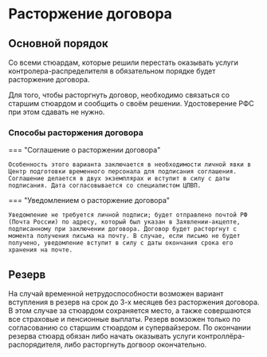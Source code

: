 # Расторжение договора

## Основной порядок

Со всеми стюардам, которые решили перестать оказывать услуги контролера-распределителя в обязательном порядке будет расторжение договора.

Для того, чтобы расторгнуть договор, необходимо связаться со старшим стюардом и сообщить о своём решении. Удостоверение РФС при этом сдавать не нужно.

### Способы расторжения договора

=== "Соглашение о расторжении договора"
    
    Особенность этого варианта заключается в необходимости личной явки в Центр подготовки временного персонала для подписания соглашения. Соглашение делается в двух экземплярах и вступит в силу с даты подписания. Дата согласовывается со специалистом ЦПВП.

=== "Уведомлением о расторжение договора"
    
    Уведомление не требуется личной подписи; будет отправлено почтой РФ (Почта России) по адресу, который был указан в Заявлении-акцепте, подписанному при заключении договора. Договор будет расторгнут с момента получения письма на почту. В случае, если письмо не будет получено, уведомление вступит в силу с даты окончания срока его хранения на почте.

## Резерв

На случай временной нетрудоспособности возможен вариант вступления в резерв на срок до 3-х месяцев без расторжения договора. В этом случае за стюардом сохраняется место, а также совершаются все страховые и пенсионные выплаты. Резерв вомзожен только по согласованию со старшим стюардом и супервайзером. По окончании резерва стюард обязан либо начать оказывать услуги контроллёра-распорядителя, либо расторгнуть догвоор окончательно.
